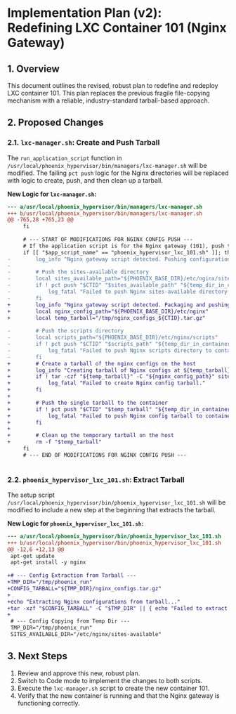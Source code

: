 # Implementation Plan (v2): Redefining LXC Container 101 (Nginx Gateway)

## 1. Overview

This document outlines the revised, robust plan to redefine and redeploy LXC container 101. This plan replaces the previous fragile file-copying mechanism with a reliable, industry-standard tarball-based approach.

## 2. Proposed Changes

### 2.1. `lxc-manager.sh`: Create and Push Tarball

The `run_application_script` function in `/usr/local/phoenix_hypervisor/bin/managers/lxc-manager.sh` will be modified. The failing `pct push` logic for the Nginx directories will be replaced with logic to create, push, and then clean up a tarball.

**New Logic for `lxc-manager.sh`:**

```diff
--- a/usr/local/phoenix_hypervisor/bin/managers/lxc-manager.sh
+++ b/usr/local/phoenix_hypervisor/bin/managers/lxc-manager.sh
@@ -765,28 +765,23 @@
     fi
 
     # --- START OF MODIFICATIONS FOR NGINX CONFIG PUSH ---
     # If the application script is for the Nginx gateway (101), push the necessary configs.
     if [[ "$app_script_name" == "phoenix_hypervisor_lxc_101.sh" ]]; then
-        log_info "Nginx gateway script detected. Pushing configuration files..."
-        
-        # Push the sites-available directory
-        local sites_available_path="${PHOENIX_BASE_DIR}/etc/nginx/sites-available"
-        if ! pct push "$CTID" "$sites_available_path" "${temp_dir_in_container}"; then
-            log_fatal "Failed to push Nginx sites-available directory to container $CTID."
-        fi
+        log_info "Nginx gateway script detected. Packaging and pushing configuration files..."
+        local nginx_config_path="${PHOENIX_BASE_DIR}/etc/nginx"
+        local temp_tarball="/tmp/nginx_configs_${CTID}.tar.gz"
 
-        # Push the scripts directory
-        local scripts_path="${PHOENIX_BASE_DIR}/etc/nginx/scripts"
-        if ! pct push "$CTID" "$scripts_path" "${temp_dir_in_container}"; then
-            log_fatal "Failed to push Nginx scripts directory to container $CTID."
-        fi
+        # Create a tarball of the nginx configs on the host
+        log_info "Creating tarball of Nginx configs at ${temp_tarball}"
+        if ! tar -czf "${temp_tarball}" -C "${nginx_config_path}" sites-available scripts; then
+            log_fatal "Failed to create Nginx config tarball."
+        fi
+
+        # Push the single tarball to the container
+        if ! pct push "$CTID" "$temp_tarball" "${temp_dir_in_container}/nginx_configs.tar.gz"; then
+            log_fatal "Failed to push Nginx config tarball to container $CTID."
+        fi
+
+        # Clean up the temporary tarball on the host
+        rm -f "$temp_tarball"
     fi
     # --- END OF MODIFICATIONS FOR NGINX CONFIG PUSH ---
 
```

### 2.2. `phoenix_hypervisor_lxc_101.sh`: Extract Tarball

The setup script `/usr/local/phoenix_hypervisor/bin/phoenix_hypervisor_lxc_101.sh` will be modified to include a new step at the beginning that extracts the tarball.

**New Logic for `phoenix_hypervisor_lxc_101.sh`:**

```diff
--- a/usr/local/phoenix_hypervisor/bin/phoenix_hypervisor_lxc_101.sh
+++ b/usr/local/phoenix_hypervisor/bin/phoenix_hypervisor_lxc_101.sh
@@ -12,6 +12,13 @@
 apt-get update
 apt-get install -y nginx
 
+# --- Config Extraction from Tarball ---
+TMP_DIR="/tmp/phoenix_run"
+CONFIG_TARBALL="${TMP_DIR}/nginx_configs.tar.gz"
+
+echo "Extracting Nginx configurations from tarball..."
+tar -xzf "$CONFIG_TARBALL" -C "$TMP_DIR" || { echo "Failed to extract Nginx config tarball." >&2; exit 1; }
+
 # --- Config Copying from Temp Dir ---
 TMP_DIR="/tmp/phoenix_run"
 SITES_AVAILABLE_DIR="/etc/nginx/sites-available"

```

## 3. Next Steps

1.  Review and approve this new, robust plan.
2.  Switch to Code mode to implement the changes to both scripts.
3.  Execute the `lxc-manager.sh` script to create the new container 101.
4.  Verify that the new container is running and that the Nginx gateway is functioning correctly.